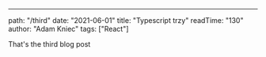 ---
path: "/third"
date: "2021-06-01"
title: "Typescript trzy"
readTime: "130"
author: "Adam Kniec"
tags: ["React"]

That's the third blog post